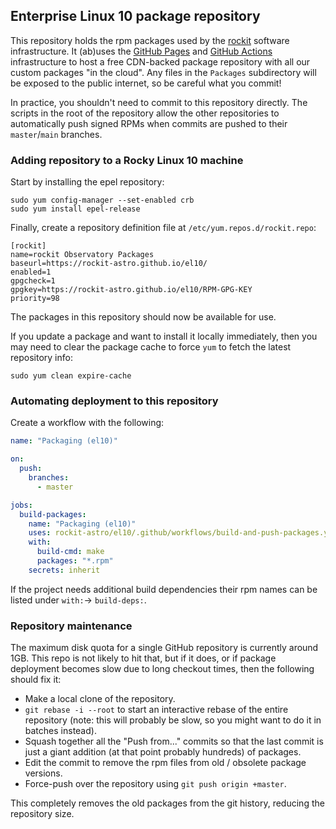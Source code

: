 ## Enterprise Linux 10 package repository

This repository holds the rpm packages used by the [rockit](https://github.com/rockit-astro) software infrastructure.  It (ab)uses the [GitHub Pages](https://pages.github.com/) and [GitHub Actions](https://docs.github.com/en/free-pro-team@latest/actions) infrastructure to host a free CDN-backed package repository with all our custom packages "in the cloud".  Any files in the `Packages` subdirectory will be exposed to the public internet, so be careful what you commit!

In practice, you shouldn't need to commit to this repository directly.  The scripts in the root of the repository allow the other repositories to automatically push signed RPMs when commits are pushed to their `master`/`main` branches.

### Adding repository to a Rocky Linux 10 machine

Start by installing the epel repository:
```
sudo yum config-manager --set-enabled crb
sudo yum install epel-release
````

Finally, create a repository definition file at `/etc/yum.repos.d/rockit.repo`:

```
[rockit]
name=rockit Observatory Packages
baseurl=https://rockit-astro.github.io/el10/
enabled=1
gpgcheck=1
gpgkey=https://rockit-astro.github.io/el10/RPM-GPG-KEY
priority=98
```

The packages in this repository should now be available for use.

If you update a package and want to install it locally immediately, then you may need to clear the package cache to force `yum` to fetch the latest repository info:
```
sudo yum clean expire-cache
```

### Automating deployment to this repository

Create a workflow with the following:
```yaml
name: "Packaging (el10)"

on:
  push:
    branches:
      - master

jobs:
  build-packages:
    name: "Packaging (el10)"
    uses: rockit-astro/el10/.github/workflows/build-and-push-packages.yml@master
    with:
      build-cmd: make
      packages: "*.rpm"
    secrets: inherit
```
If the project needs additional build dependencies their rpm names can be listed under `with:`&rarr; `build-deps:`.

### Repository maintenance

The maximum disk quota for a single GitHub repository is currently around 1GB.  This repo is not likely to hit that, but if it does, or if package deployment becomes slow due to long checkout times, then the following should fix it:

* Make a local clone of the repository.
* `git rebase -i --root` to start an interactive rebase of the entire repository (note: this will probably be slow, so you might want to do it in batches instead).
* Squash together all the "Push from..." commits so that the last commit is just a giant addition (at that point probably hundreds) of packages.
* Edit the commit to remove the rpm files from old / obsolete package versions.
* Force-push over the repository using `git push origin +master`.

This completely removes the old packages from the git history, reducing the repository size.
